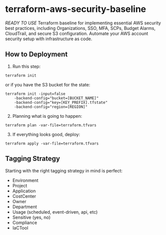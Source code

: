 # terraform-aws-security-baseline
*READY TO USE* Terraform baseline for implementing essential AWS security best practices, including Organizations, SSO, MFA, SCPs, Budget Alarms, CloudTrail, and secure S3 configuration. Automate your AWS account security setup with infrastructure as code.

## How to Deployment

1. Run this step:
```
terraform init
```

or if you have the S3 bucket for the state:
```
terraform init -input=false 
    -backend-config="bucket=[BUCKET_NAME]" 
    -backend-config="key=[KEY_PREFIX].tfstate" 
    -backend-config="region=[REGION]"
```

2. Planning what is going to happen:
```
terraform plan -var-file=terraform.tfvars
```

3. If everything looks good, deploy:
```
terraform apply -var-file=terraform.tfvars
```

## Tagging Strategy
Starting with the right tagging strategy in mind is perfect:

* Environment
* Project
* Application
* CostCenter
* Owner
* Department
* Usage (scheduled, event-driven, api, etc)
* Sensitive (yes, no)
* Compliance
* IaCTool